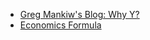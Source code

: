 - [Greg Mankiw's Blog: Why Y?](http://gregmankiw.blogspot.com/2016/12/why-y.html)
- [Economics Formula](https://www.wallstreetmojo.com/economics-formula)